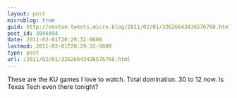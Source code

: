 ```yaml
---
layout: post
microblog: true
guid: http://vmstan-tweets.micro.blog/2011/02/01/32626643436576768.html
post_id: 3044494
date: 2011-02-01T20:29:32-0600
lastmod: 2011-02-01T20:29:32-0600
type: post
url: /2011/02/01/32626643436576768.html
---
```

These are the KU games I love to watch. Total domination. 30 to 12 now. Is Texas Tech even there tonight?
